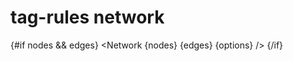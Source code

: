 <script>
    import Network from "$lib/Network.svelte";
    export let data;
    $: nodes = data.nodes;
    $: edges = data.edges;
    const options = {
        autoResize: true,
        layout: {
            improvedLayout: false
        },
        physics: {
            enabled: true,
            solver: "forceAtlas2Based"
        },
    }
</script>

# tag-rules network

{#if nodes && edges}
<Network {nodes} {edges} {options} />
{/if}
